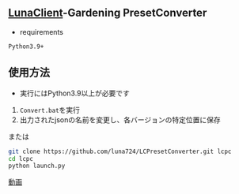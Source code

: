## [LunaClient](https://github.com/luna724/LunaClient)-Gardening PresetConverter
- requirements
```plaintext
Python3.9+
```

## 使用方法
- 実行にはPython3.9以上が必要です
1. `Convert.bat`を実行
2. 出力されたjsonの名前を変更し、各バージョンの特定位置に保存

または
```sh
git clone https://github.com/luna724/LCPresetConverter.git lcpc
cd lcpc
python launch.py
```

[動画](じゅんびちゅう)

